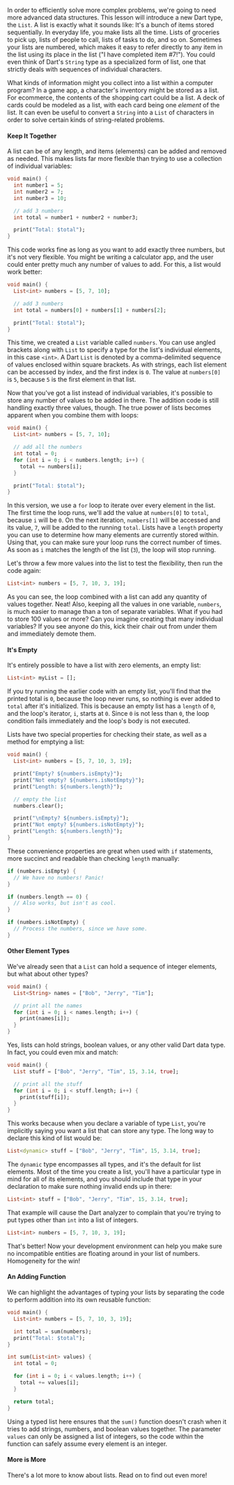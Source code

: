In order to efficiently solve more complex problems, we're going to need more advanced data structures. This lesson will introduce a new Dart type, the `List`. A list is exactly what it sounds like: It's a bunch of items stored sequentially. In everyday life, you make lists all the time. Lists of groceries to pick up, lists of people to call, lists of tasks to do, and so on. Sometimes your lists are numbered, which makes it easy to refer directly to any item in the list using its place in the list ("I have completed item #7!"). You could even think of Dart's `String` type as a specialized form of list, one that strictly deals with sequences of individual characters.

What kinds of information might you collect into a list within a computer program? In a game app, a character's inventory might be stored as a list. For ecommerce, the contents of the shopping cart could be a list. A deck of cards could be modeled as a list, with each card being one *element* of the list. It can even be useful to convert a `String` into a `List` of characters in order to solve certain kinds of string-related problems.

#### Keep It Together

A list can be of any length, and items (elements) can be added and removed as needed. This makes lists far more flexible than trying to use a collection of individual variables:

```dart
void main() {
  int number1 = 5;
  int number2 = 7;
  int number3 = 10;

  // add 3 numbers
  int total = number1 + number2 + number3;

  print("Total: $total");
}
```

This code works fine as long as you want to add exactly three numbers, but it's not very flexible. You might be writing a calculator app, and the user could enter pretty much any number of values to add. For this, a list would work better:

```dart
void main() {
  List<int> numbers = [5, 7, 10];

  // add 3 numbers
  int total = numbers[0] + numbers[1] + numbers[2];

  print("Total: $total");
}
```

This time, we created a `List` variable called `numbers`. You can use angled brackets along with `List` to specify a type for the list's individual elements, in this case `<int>`. A Dart `List` is denoted by a comma-delimited sequence of values enclosed within square brackets. As with strings, each list element can be accessed by index, and the first index is `0`. The value at `numbers[0]` is `5`, because `5` is the first element in that list.

Now that you've got a list instead of individual variables, it's possible to store any number of values to be added in there. The addition code is still handling exactly three values, though. The true power of lists becomes apparent when you combine them with loops:

```dart
void main() {
  List<int> numbers = [5, 7, 10];

  // add all the numbers
  int total = 0;
  for (int i = 0; i < numbers.length; i++) {
    total += numbers[i];
  }

  print("Total: $total");
}
```

In this version, we use a `for` loop to iterate over every element in the list. The first time the loop runs, we'll add the value at `numbers[0]` to `total`, because `i` will be `0`. On the next iteration, `numbers[1]` will be accessed and its value, `7`, will be added to the running `total`. Lists have a `length` property you can use to determine how many elements are currently stored within. Using that, you can make sure your loop runs the correct number of times. As soon as `i` matches the length of the list (`3`), the loop will stop running.

Let's throw a few more values into the list to test the flexibility, then run the code again:

```dart
List<int> numbers = [5, 7, 10, 3, 19];
```

As you can see, the loop combined with a list can add any quantity of values together. Neat! Also, keeping all the values in one variable, `numbers`, is much easier to manage than a ton of separate variables. What if you had to store 100 values or more? Can you imagine creating that many individual variables? If you see anyone do this, kick their chair out from under them and immediately demote them.

#### It's Empty

It's entirely possible to have a list with zero elements, an empty list:

```dart
List<int> myList = [];
```

If you try running the earlier code with an empty list, you'll find that the printed total is `0`, because the loop never runs, so nothing is ever added to `total` after it's initialized. This is because an empty list has a `length` of `0`, and the loop's iterator, `i`, starts at `0`. Since `0` is not less than `0`, the loop condition fails immediately and the loop's body is not executed.

Lists have two special properties for checking their state, as well as a method for emptying a list:

```dart
void main() {
  List<int> numbers = [5, 7, 10, 3, 19];

  print("Empty? ${numbers.isEmpty}");
  print("Not empty? ${numbers.isNotEmpty}");
  print("Length: ${numbers.length}");

  // empty the list
  numbers.clear();

  print("\nEmpty? ${numbers.isEmpty}");
  print("Not empty? ${numbers.isNotEmpty}");
  print("Length: ${numbers.length}");
}
```

These convenience properties are great when used with `if` statements, more succinct and readable than checking `length` manually:

```dart
if (numbers.isEmpty) {
  // We have no numbers! Panic!
}

if (numbers.length == 0) {
  // Also works, but isn't as cool.
}

if (numbers.isNotEmpty) {
  // Process the numbers, since we have some.
}
```

#### Other Element Types

We've already seen that a `List` can hold a sequence of integer elements, but what about other types?

```dart
void main() {
  List<String> names = ["Bob", "Jerry", "Tim"];

  // print all the names
  for (int i = 0; i < names.length; i++) {
    print(names[i]);
  }
}
```

Yes, lists can hold strings, boolean values, or any other valid Dart data type. In fact, you could even mix and match:

```dart
void main() {
  List stuff = ["Bob", "Jerry", "Tim", 15, 3.14, true];

  // print all the stuff
  for (int i = 0; i < stuff.length; i++) {
    print(stuff[i]);
  }
}
```

This works because when you declare a variable of type `List`, you're implicitly saying you want a list that can store any type. The long way to declare this kind of list would be:

```dart
List<dynamic> stuff = ["Bob", "Jerry", "Tim", 15, 3.14, true];
```

The `dynamic` type encompasses all types, and it's the default for list elements. Most of the time you create a list, you'll have a particular type in mind for all of its elements, and you should include that type in your declaration to make sure nothing invalid ends up in there:

```dart
List<int> stuff = ["Bob", "Jerry", "Tim", 15, 3.14, true];
```

That example will cause the Dart analyzer to complain that you're trying to put types other than `int` into a list of integers.

```dart
List<int> numbers = [5, 7, 10, 3, 19];
```

That's better! Now your development environment can help you make sure no incompatible entities are floating around in your list of numbers. Homogeneity for the win!

#### An Adding Function

We can highlight the advantages of typing your lists by separating the code to perform addition into its own reusable function:

```dart
void main() {
  List<int> numbers = [5, 7, 10, 3, 19];

  int total = sum(numbers);
  print("Total: $total");
}

int sum(List<int> values) {
  int total = 0;

  for (int i = 0; i < values.length; i++) {
    total += values[i];
  }

  return total;
}
```

Using a typed list here ensures that the `sum()` function doesn't crash when it tries to add strings, numbers, and boolean values together. The parameter `values` can only be assigned a list of integers, so the code within the function can safely assume every element is an integer.

#### More is More

There's a lot more to know about lists. Read on to find out even more!